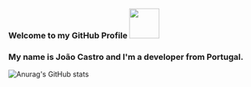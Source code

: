 ### Welcome to my GitHub Profile <img src="https://media.giphy.com/media/kH1DBkPNyZPOk0BxrM/giphy.gif" width="60" >

### My name is João Castro and I'm a developer from Portugal.
![Anurag's GitHub stats](https://github-readme-stats.vercel.app/api?username=jcastroo&theme=radical&show_icons=true)

<br />

